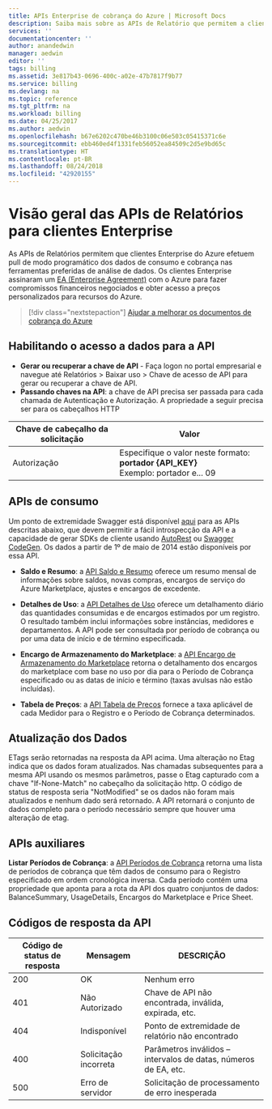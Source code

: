 ```yaml
---
title: APIs Enterprise de cobrança do Azure | Microsoft Docs
description: Saiba mais sobre as APIs de Relatório que permitem a clientes Enterprise do Azure efetuar pull dos dados de consumo de modo programático.
services: ''
documentationcenter: ''
author: anandedwin
manager: aedwin
editor: ''
tags: billing
ms.assetid: 3e817b43-0696-400c-a02e-47b7817f9b77
ms.service: billing
ms.devlang: na
ms.topic: reference
ms.tgt_pltfrm: na
ms.workload: billing
ms.date: 04/25/2017
ms.author: aedwin
ms.openlocfilehash: b67e6202c470be46b3100c06e503c05415371c6e
ms.sourcegitcommit: ebb460ed4f1331feb56052ea84509c2d5e9bd65c
ms.translationtype: HT
ms.contentlocale: pt-BR
ms.lasthandoff: 08/24/2018
ms.locfileid: "42920155"
---
```

# <a name="overview-of-reporting-apis-for-enterprise-customers"></a>Visão geral das APIs de Relatórios para clientes Enterprise
As APIs de Relatórios permitem que clientes Enterprise do Azure efetuem pull de modo programático dos dados de consumo e cobrança nas ferramentas preferidas de análise de dados. Os clientes Enterprise assinaram um [EA (Enterprise Agreement)](https://azure.microsoft.com/pricing/enterprise-agreement/) com o Azure para fazer compromissos financeiros negociados e obter acesso a preços personalizados para recursos do Azure.

> [!div class="nextstepaction"]
> [Ajudar a melhorar os documentos de cobrança do Azure](https://go.microsoft.com/fwlink/p/?linkid=2010091)

## <a name="enabling-data-access-to-the-api"></a>Habilitando o acesso a dados para a API
* **Gerar ou recuperar a chave de API** - Faça logon no portal empresarial e navegue até Relatórios > Baixar uso > Chave de acesso de API para gerar ou recuperar a chave de API.
* **Passando chaves na API**: a chave de API precisa ser passada para cada chamada de Autenticação e Autorização. A propriedade a seguir precisa ser para os cabeçalhos HTTP

|Chave de cabeçalho da solicitação | Valor|
|-|-|
|Autorização| Especifique o valor neste formato: **portador {API_KEY}** <br/> Exemplo: portador e... 09| 

## <a name="consumption-apis"></a>APIs de consumo
Um ponto de extremidade Swagger está disponível [aqui](https://consumption.azure.com/swagger/ui/index) para as APIs descritas abaixo, que devem permitir a fácil introspecção da API e a capacidade de gerar SDKs de cliente usando [AutoRest](https://github.com/Azure/AutoRest) ou [Swagger CodeGen](http://swagger.io/swagger-codegen/). Os dados a partir de 1º de maio de 2014 estão disponíveis por essa API. 

* **Saldo e Resumo**: a [API Saldo e Resumo](https://docs.microsoft.com/rest/api/billing/enterprise/billing-enterprise-api-balance-summary) oferece um resumo mensal de informações sobre saldos, novas compras, encargos de serviço do Azure Marketplace, ajustes e encargos de excedente.

* **Detalhes de Uso**: a [API Detalhes de Uso](https://docs.microsoft.com/rest/api/billing/enterprise/billing-enterprise-api-usage-detail) oferece um detalhamento diário das quantidades consumidas e de encargos estimados por um registro. O resultado também inclui informações sobre instâncias, medidores e departamentos. A API pode ser consultada por período de cobrança ou por uma data de início e de término especificada. 

* **Encargo de Armazenamento do Marketplace**: a [API Encargo de Armazenamento do Marketplace](https://docs.microsoft.com/rest/api/billing/enterprise/billing-enterprise-api-marketplace-storecharge) retorna o detalhamento dos encargos do marketplace com base no uso por dia para o Período de Cobrança especificado ou as datas de início e término (taxas avulsas não estão incluídas).

* **Tabela de Preços**: a [API Tabela de Preços](https://docs.microsoft.com/rest/api/billing/enterprise/billing-enterprise-api-pricesheet) fornece a taxa aplicável de cada Medidor para o Registro e o Período de Cobrança determinados. 

## <a name="data-freshness"></a>Atualização dos Dados
ETags serão retornadas na resposta da API acima. Uma alteração no Etag indica que os dados foram atualizados.  Nas chamadas subsequentes para a mesma API usando os mesmos parâmetros, passe o Etag capturado com a chave "If-None-Match" no cabeçalho da solicitação http. O código de status de resposta seria "NotModified" se os dados não foram mais atualizados e nenhum dado será retornado. A API retornará o conjunto de dados completo para o período necessário sempre que houver uma alteração de etag.

## <a name="helper-apis"></a>APIs auxiliares
 **Listar Períodos de Cobrança**: a [API Períodos de Cobrança](https://docs.microsoft.com/rest/api/billing/enterprise/billing-enterprise-api-billing-periods) retorna uma lista de períodos de cobrança que têm dados de consumo para o Registro especificado em ordem cronológica inversa. Cada período contém uma propriedade que aponta para a rota da API dos quatro conjuntos de dados: BalanceSummary, UsageDetails, Encargos do Marketplace e Price Sheet.


## <a name="api-response-codes"></a>Códigos de resposta da API   
|Código de status de resposta|Mensagem|DESCRIÇÃO|
|-|-|-|
|200| OK|Nenhum erro|
|401| Não Autorizado| Chave de API não encontrada, inválida, expirada, etc.|
|404| Indisponível| Ponto de extremidade de relatório não encontrado|
|400| Solicitação incorreta| Parâmetros inválidos – intervalos de datas, números de EA, etc.|
|500| Erro de servidor| Solicitação de processamento de erro inesperada| 









